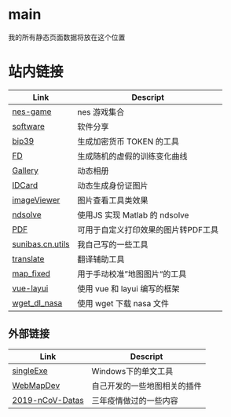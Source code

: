 # main
我的所有静态页面数据将放在这个位置

# 站内链接

| Link | Descript |
| -------- | -------- |
| [nes-game](https://sunibas.github.io/Page-NES-GAME/) | nes 游戏集合 |
| [software](./static_web//software.collection.html) | 软件分享 |
| [bip39](https://sunibas.github.io/Page-Static-Sources/bip39/bip39-standalone.html) | 生成加密货币 TOKEN 的工具 |
| [FD](https://sunibas.github.io/Page-Static-Sources/FakeData_xiaobai/index.html) | 生成随机的虚假的训练变化曲线 |
| [Gallery](https://sunibas.github.io/Page-Static-Sources/galleryAni/index.html) | 动态相册 |
| [IDCard](https://sunibas.github.io/Page-Static-Sources/idcard/index.html) | 动态生成身份证图片 |
| [imageViewer](imageViewer/index.html) | 图片查看工具类效果 |
| [ndsolve](https://sunibas.github.io/Page-Static-Sources/ndsolve/index.html) | 使用JS 实现 Matlab 的 ndsolve  |
| [PDF](https://sunibas.github.io/Page-Static-Sources/PDF/index.html) | 可用于自定义打印效果的图片转PDF工具 |
| [sunibas.cn.utils](https://sunibas.github.io/Page-Static-Sources/sunibas.cn.utils/index.html) | 我自己写的一些工具 |
| [translate](https://sunibas.github.io/Page-Static-Sources/trans/index.html) | 翻译辅助工具 |
| [map_fixed](https://sunibas.github.io/Page-Static-Sources/map_fixed/index.html) | 用于手动校准”地图图片“的工具 |
| [vue-layui](https://sunibas.github.io/Page-Static-Sources/vue-layui/index.html) | 使用 vue 和 layui 编写的框架  |
| [wget_dl_nasa](https://sunibas.github.io/Page-Utils/wget_dl_nasa/index.html) | 使用 wget 下载 nasa 文件  |

## 外部链接

| Link | Descript |
| -------- | -------- |
| [singleExe](https://github.com/IBAS0742/singleExe) | Windows下的单文工具 |
| [WebMapDev](./static_web//WebMapDev/README.md) | 自己开发的一些地图相关的插件 |
| [2019-nCoV-Datas](https://github.com/SunIBAS/2019-nCoV-Datas) | 三年疫情做过的一些内容 |